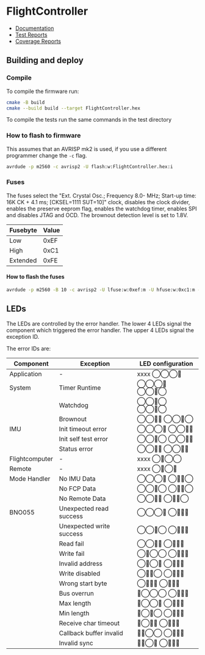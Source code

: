 # FlightController

* [Documentation](https://toolboxplane.github.io/FlightControllerSoftware/doxygen)
* [Test Reports](https://toolboxplane.github.io/FlightControllerSoftware/report/)
* [Coverage Reports](https://toolboxplane.github.io/FlightControllerSoftware/coverage/)

## Building and deploy

### Compile

To compile the firmware run:

```bash
cmake -B build
cmake --build build --target FlightController.hex
```

To compile the tests run the same commands in the test directory

### How to flash to firmware

This assumes that an AVRISP mk2 is used, if you use a different programmer
change the ```-c``` flag.

```bash
avrdude -p m2560 -c avrisp2 -U flash:w:FlightController.hex:i
```

### Fuses

The fuses select the "Ext. Crystal Osc.; Frequency 8.0- MHz; Start-up time: 16K CK + 4.1 ms; [CKSEL=1111 SUT=10]"
clock, disables the clock divider, enables the preserve eeprom flag, enables the watchdog timer, enables SPI and
disables
JTAG and OCD. The brownout detection level is set to 1.8V.

| Fusebyte | Value |
|----------|-------|
| Low      | 0xEF  |
| High     | 0xC1  |
| Extended | 0xFE  |

#### How to flash the fuses

```bash
avrdude -p m2560 -B 10 -c avrisp2 -U lfuse:w:0xef:m -U hfuse:w:0xc1:m -U efuse:w:0xfe:m
```

## LEDs

The LEDs are controlled by the error handler. The lower 4 LEDs signal the
component which triggered the error handler. The upper 4 LEDs signal the exception
ID.

The error IDs are:

| Component      | Exception                | LED configuration |
|----------------|--------------------------|-------------------|
| Application    | -                        | xxxx ◯◯◯🔴        |
| System         | Timer Runtime            | ◯◯◯🔴 ◯◯🔴◯       |
|                | Watchdog                 | ◯◯🔴◯ ◯◯🔴◯       |
|                | Brownout                 | ◯◯🔴🔴 ◯◯🔴◯      |
| IMU            | Init timeout error       | ◯◯◯🔴 ◯◯🔴🔴      |
|                | Init self test error     | ◯◯🔴◯ ◯◯🔴🔴      |
|                | Status error             | ◯◯🔴🔴 ◯◯🔴🔴     |
| Flightcomputer | -                        | xxxx ◯🔴◯◯        |
| Remote         | -                        | xxxx ◯🔴◯🔴       |
| Mode Handler   | No IMU Data              | ◯◯◯🔴 ◯🔴🔴◯      |
|                | No FCP Data              | ◯◯🔴◯ ◯🔴🔴◯      |
|                | No Remote Data           | ◯◯🔴🔴 ◯🔴🔴◯     |
| BNO055         | Unexpected read success  | ◯◯◯🔴 ◯🔴🔴🔴     |
|                | Unexpected write success | ◯◯🔴◯ ◯🔴🔴🔴     |
|                | Read fail                | ◯◯🔴🔴 ◯🔴🔴🔴    |
|                | Write fail               | ◯🔴◯◯ ◯🔴🔴🔴     |
|                | Invalid address          | ◯🔴◯🔴 ◯🔴🔴🔴    |
|                | Write disabled           | ◯🔴🔴◯ ◯🔴🔴🔴    |
|                | Wrong start byte         | ◯🔴🔴🔴 ◯🔴🔴🔴   |
|                | Bus overrun              | 🔴◯◯◯ ◯🔴🔴🔴     |
|                | Max length               | 🔴◯◯🔴 ◯🔴🔴🔴    |
|                | Min length               | 🔴◯🔴◯ ◯🔴🔴🔴    |
|                | Receive char timeout     | 🔴◯🔴🔴 ◯🔴🔴🔴   |
|                | Callback buffer invalid  | 🔴🔴◯◯ ◯🔴🔴🔴    |
|                | Invalid sync             | 🔴🔴◯🔴 ◯🔴🔴🔴   |

